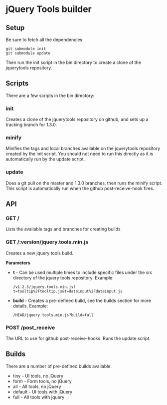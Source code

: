 # jQuery Tools builder

## Setup

Be sure to fetch all the dependencies:

    git submodule init
    git submodule update

Then run the init script in the bin directory to create a clone of the
jquerytools repository.

## Scripts

There are a few scripts in the bin directory:

### init

Creates a clone of the jquerytools repository on github, and sets up a tracking
branch for 1.3.0. 

### minify

Minifies the tags and local branches available on the jquerytools repository
created by the init script. You should not need to run this directly as it is
automatically run by the update script.

### update

Does a git pull on the master and 1.3.0 branches, then runs the minify script.
This script is automatically run when the github post-receive-hook fires.

## API

### GET /

Lists the available tags and branches for creating builds

### GET /:version/jquery.tools.min.js

Creates a new jquery tools build.

__Parameters__

* __t__ - Can be used multiple times to include specific files under the src
  directory of the jquery tools repository. Example:

      /v1.2.5/jquery.tools.min.js?t=tooltip%2Ftooltip.js&t=dateinput%2Fdateinput.js

* __build__ - Creates a pre-defined build, see the builds section for more details.
  Example:

      /HEAD/jquery.tools.min.js?build=full

### POST /post_receive

The URL to use for github post-receive-hooks. Runs the update script.

## Builds

There are a number of pre-defined builds available:

* tiny - UI tools, no jQuery
* form - Form tools, no jQuery
* all -  All tools, no jQuery
* default -  UI tools with jQuery
* full - All tools with jquery

